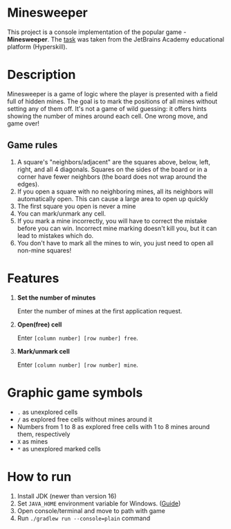 # Minesweeper

This project is a console implementation of the popular game - **Minesweeper**.
The [task](https://hyperskill.org/projects/8) was taken from the JetBrains Academy educational platform (Hyperskill).

# Description

Minesweeper is a game of logic where the player is presented with a field full of hidden mines.
The goal is to mark the positions of all mines without setting any of them off. It's not a game of wild guessing:
it offers hints showing the number of mines around each cell.
One wrong move, and game over!

## Game rules

1. A square's "neighbors/adjacent" are the squares above, below, left, right, and all 4 diagonals.
   Squares on the sides of the board or in a corner have fewer neighbors (the board does not wrap around the edges).
2. If you open a square with no neighboring mines, all its neighbors will automatically open.
   This can cause a large area to open up quickly
3. The first square you open is never a mine
4. You can mark/unmark any cell.
5. If you mark a mine incorrectly, you will have to correct the mistake before you can win.
   Incorrect mine marking doesn't kill you, but it can lead to mistakes which do.
6. You don't have to mark all the mines to win, you just need to open all non-mine squares!

# Features

1. **Set the number of minutes**

   Enter the number of mines at the first application request.

2. **Open(free) cell**

   Enter `[column number] [row number] free`.

3. **Mark/unmark cell**

   Enter `[column number] [row number] mine`.

# Graphic game symbols

- `.` as unexplored cells
- `/` as explored free cells without mines around it
- Numbers from 1 to 8 as explored free cells with 1 to 8 mines around them, respectively
- `X` as mines
- `*` as unexplored marked cells

# How to run

1. Install JDK (newer than version 16)
2. Set `JAVA_HOME` environment variable for Windows. ([Guide](https://confluence.atlassian.com/doc/setting-the-java_home-variable-in-windows-8895.html))
3. Open console/terminal and move to path with game
4. Run `./gradlew run --console=plain` command

